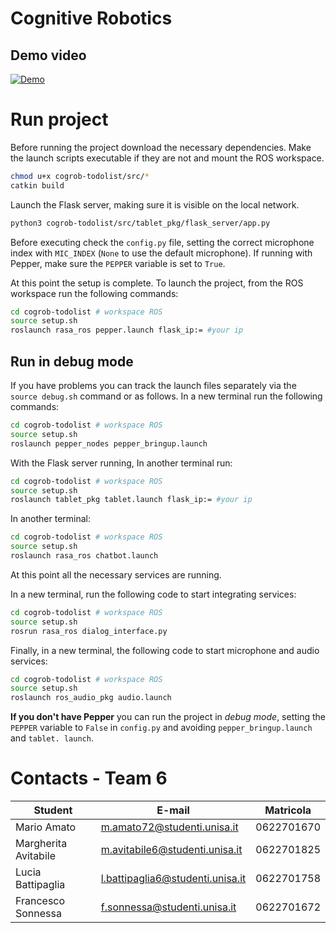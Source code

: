 # Cognitive Robotics

## Demo video

[![Demo](https://img.youtube.com/vi/P9f-FqLJUjo/0.jpg)](https://www.youtube.com/watch?v=P9f-FqLJUjo)

# Run project

Before running the project download the necessary dependencies. Make the launch scripts executable if they are not and mount the ROS workspace.

```bash
chmod u+x cogrob-todolist/src/*
catkin build
```

Launch the Flask server, making sure it is visible on the local network.

```bash
python3 cogrob-todolist/src/tablet_pkg/flask_server/app.py
```

Before executing check the `config.py` file, setting the correct microphone index with `MIC_INDEX` (`None` to use the default microphone). If running with Pepper, make sure the `PEPPER` variable is set to `True`.

At this point the setup is complete. To launch the project, from the ROS workspace run the following commands:

```bash
cd cogrob-todolist # workspace ROS
source setup.sh
roslaunch rasa_ros pepper.launch flask_ip:= #your ip
```



## Run in debug mode

If you have problems you can track the launch files separately via the `source debug.sh` command or as follows. In a new terminal run the following commands:

```bash
cd cogrob-todolist # workspace ROS
source setup.sh
roslaunch pepper_nodes pepper_bringup.launch
```

With the Flask server running, In another terminal run:

```bash
cd cogrob-todolist # workspace ROS
source setup.sh
roslaunch tablet_pkg tablet.launch flask_ip:= #your ip
```

In another terminal:

```bash
cd cogrob-todolist # workspace ROS
source setup.sh
roslaunch rasa_ros chatbot.launch
```

At this point all the necessary services are running.

In a new terminal, run the following code to start integrating services:

```bash
cd cogrob-todolist # workspace ROS
source setup.sh
rosrun rasa_ros dialog_interface.py
```

Finally, in a new terminal, the following code to start microphone and audio services:

```bash
cd cogrob-todolist # workspace ROS
source setup.sh
roslaunch ros_audio_pkg audio.launch
```

**If you don't have Pepper** you can run the project in *debug mode*, setting the `PEPPER` variable to `False` in `config.py` and avoiding `pepper_bringup.launch` and `tablet. launch`.



# Contacts - Team 6

| Student            | E-mail | Matricola |
| ------------------ | ------ | --------- |
| Mario Amato        | m.amato72@studenti.unisa.it | 0622701670 |
| Margherita Avitabile   | m.avitabile6@studenti.unisa.it | 0622701825 |
| Lucia Battipaglia| l.battipaglia6@studenti.unisa.it | 0622701758 |
| Francesco Sonnessa | f.sonnessa@studenti.unisa.it | 0622701672 |
